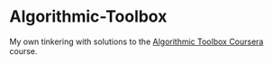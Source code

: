 # Algorithmic-Toolbox
My own tinkering with solutions to the [Algorithmic Toolbox Coursera](https://www.coursera.org/learn/algorithmic-toolbox/) course.

